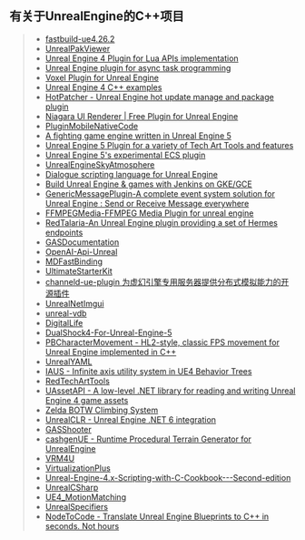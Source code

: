 ## 有关于UnrealEngine的C++项目  

>* [fastbuild-ue4.26.2](https://github.com/VicentChen/fastbuild-ue4.26.2)  
>* [UnrealPakViewer](https://github.com/jashking/UnrealPakViewer)  
>* [Unreal Engine 4 Plugin for Lua APIs implementation](https://github.com/rdeioris/LuaMachine)  
>* [Unreal Engine plugin for async task programming](https://github.com/splash-damage/future-extensions)  
>* [Voxel Plugin for Unreal Engine](https://github.com/Phyronnaz/VoxelPlugin)  
>* [Unreal Engine 4 C++ examples](https://github.com/Harrison1/unrealcpp)  
>* [HotPatcher - Unreal Engine hot update manage and package plugin](https://github.com/hxhb/HotPatcher)  
>* [Niagara UI Renderer | Free Plugin for Unreal Engine](https://github.com/SourySK/NiagaraUIRenderer)  
>* [PluginMobileNativeCode](https://github.com/Sovahero/PluginMobileNativeCode)  
>* [A fighting game engine written in Unreal Engine 5](https://github.com/WistfulHopes/NightSkyEngine)  
>* [Unreal Engine 5 Plugin for a variety of Tech Art Tools and features](https://github.com/Ryan-DowlingSoka/RedTechArtTools)  
>* [Unreal Engine 5's experimental ECS plugin](https://github.com/Megafunk/MassSample)  
>* [UnrealEngineSkyAtmosphere](https://github.com/sebh/UnrealEngineSkyAtmosphere)  
>* [Dialogue scripting language for Unreal Engine](https://github.com/redxdev/Supertalk)  
>* [Build Unreal Engine & games with Jenkins on GKE/GCE](https://github.com/falldamagestudio/UE-Jenkins-BuildSystem)  
>* [GenericMessagePlugin-A complete event system solution for Unreal Engine : Send or Receive Message everywhere](https://github.com/wangjieest/GenericMessagePlugin)  
>* [FFMPEGMedia-FFMPEG Media Plugin for unreal engine](https://github.com/bakjos/FFMPEGMedia)  
>* [RedTalaria-An Unreal Engine plugin providing a set of Hermes endpoints](https://github.com/cdpred/RedTalaria)  
>* [GASDocumentation](https://github.com/tranek/GASDocumentation)  
>* [OpenAI-Api-Unreal](https://github.com/KellanM/OpenAI-Api-Unreal)  
>* [MDFastBinding](https://github.com/DoubleDeez/MDFastBinding)  
>* [UltimateStarterKit](https://github.com/hfjooste/UltimateStarterKit)  
>* [channeld-ue-plugin 为虚幻引擎专用服务器提供分布式模拟能力的开源插件](https://github.com/metaworking/channeld-ue-plugin)  
>* [UnrealNetImgui](https://github.com/sammyfreg/UnrealNetImgui)  
>* [unreal-vdb](https://github.com/eidosmontreal/unreal-vdb)  
>* [DigitalLife](https://github.com/QSWWLTN/DigitalLife)
>* [DualShock4-For-Unreal-Engine-5](https://github.com/DarknessFX/DualShock4-For-Unreal-Engine-5)
>* [PBCharacterMovement - HL2-style, classic FPS movement for Unreal Engine implemented in C++](https://github.com/ProjectBorealis/PBCharacterMovement)
>* [UnrealYAML](https://github.com/jwindgassen/UnrealYAML)
>* [IAUS - Infinite axis utility system in UE4 Behavior Trees](https://github.com/ProjectBorealis/IAUS)
>* [RedTechArtTools](https://github.com/Ryan-DowlingSoka/RedTechArtTools)
>* [UAssetAPI - A low-level .NET library for reading and writing Unreal Engine 4 game assets](https://github.com/atenfyr/UAssetAPI)
>* [Zelda BOTW Climbing System](https://github.com/VitorCantao/ZeldaBotwClimbingSystem)
>* [UnrealCLR - Unreal Engine .NET 6 integration](https://github.com/nxrighthere/UnrealCLR)
>* [GASShooter](https://github.com/tranek/GASShooter)
>* [cashgenUE - Runtime Procedural Terrain Generator for UnrealEngine](https://github.com/midgen/cashgenUE)
>* [VRM4U](https://github.com/ruyo/VRM4U)
>* [VirtualizationPlus](https://github.com/VesCodes/VirtualizationPlus)
>* [Unreal-Engine-4.x-Scripting-with-C-Cookbook---Second-edition](https://github.com/PacktPublishing/Unreal-Engine-4.x-Scripting-with-C-Cookbook---Second-edition)
>* [UnrealCSharp](https://github.com/crazytuzi/UnrealCSharp)
>* [UE4_MotionMatching](https://github.com/Hethger/UE4_MotionMatching-)
>* [UnrealSpecifiers](https://github.com/fjz13/UnrealSpecifiers)
>* [NodeToCode - Translate Unreal Engine Blueprints to C++ in seconds. Not hours](https://github.com/protospatial/NodeToCode)  
